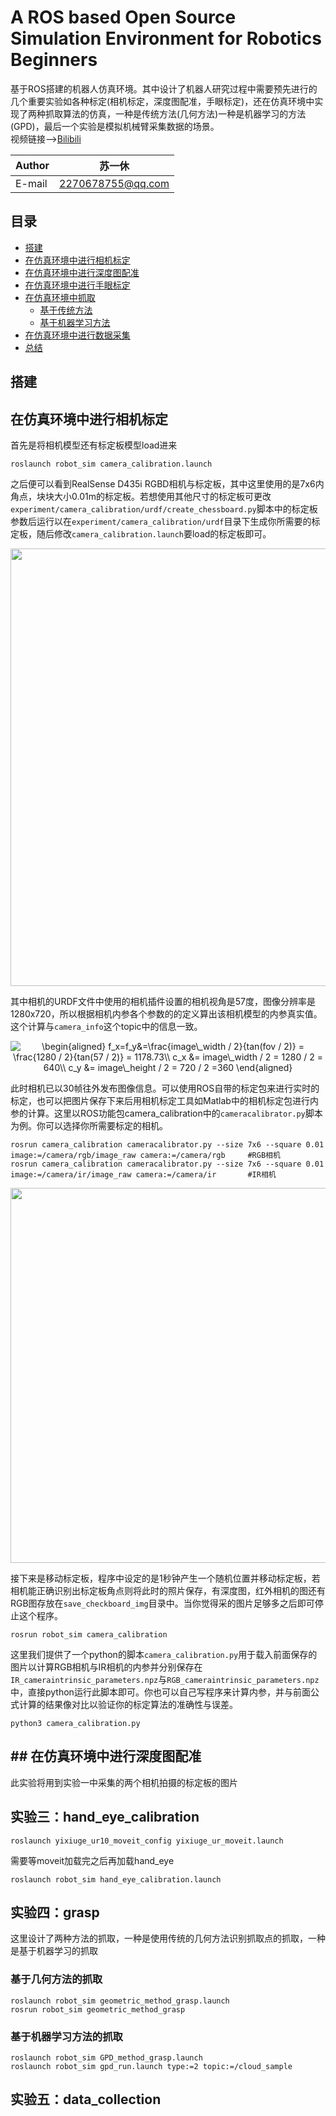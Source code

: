 # A ROS based Open Source Simulation Environment for Robotics Beginners
基于ROS搭建的机器人仿真环境。其中设计了机器人研究过程中需要预先进行的几个重要实验如各种标定(相机标定，深度图配准，手眼标定)，还在仿真环境中实现了两种抓取算法的仿真，一种是传统方法(几何方法)一种是机器学习的方法(GPD)，最后一个实验是模拟机械臂采集数据的场景。  
视频链接-->[Bilibili](https://www.bilibili.com/video/BV19f4y1h73E)  

| Author | 苏一休            |
| ------ | ----------------- |
| E-mail | 2270678755@qq.com |

## 目录
* [搭建](#搭建)
* [在仿真环境中进行相机标定](#在仿真环境中进行相机标定)
* [在仿真环境中进行深度图配准](#在仿真环境中进行深度图配准)
* [在仿真环境中进行手眼标定](#在仿真环境中进行手眼标定)  
* [在仿真环境中抓取](#在仿真环境中抓取)  
    * [基于传统方法](#基于传统方法)
    * [基于机器学习方法](#基于机器学习方法)
* [在仿真环境中进行数据采集](#在仿真环境中进行数据采集)  
* [总结](#总结)

## 搭建

## 在仿真环境中进行相机标定
首先是将相机模型还有标定板模型load进来
```
roslaunch robot_sim camera_calibration.launch
```
之后便可以看到RealSense D435i RGBD相机与标定板，其中这里使用的是7x6内角点，块块大小0.01m的标定板。若想使用其他尺寸的标定板可更改`experiment/camera_calibration/urdf/create_chessboard.py`脚本中的标定板参数后运行以在`experiment/camera_calibration/urdf`目录下生成你所需要的标定板，随后修改`camera_calibration.launch`要load的标定板即可。
<!-- <img src="https://z3.ax1x.com/2021/06/01/2uCb9A.jpg" width = "600" />   -->
<center><img src="https://z3.ax1x.com/2021/06/01/2uCb9A.jpg" width = "700" /></center>  

其中相机的URDF文件中使用的相机插件设置的相机视角是57度，图像分辨率是1280x720，所以根据相机内参各个参数的的定义算出该相机模型的内参真实值。这个计算与`camera_info`这个topic中的信息一致。  
<p align="center">
<img src="https://latex.codecogs.com/gif.latex?\dpi{120}&space;\begin{aligned}&space;f_x=f_y&=\frac{image\_width&space;/&space;2}{tan(fov&space;/&space;2)}&space;=&space;\frac{1280&space;/&space;2}{tan(57&space;/&space;2)}&space;=&space;1178.73\\&space;c_x&space;&=&space;image\_width&space;/&space;2&space;=&space;1280&space;/&space;2&space;=&space;640\\&space;c_y&space;&=&space;image\_height&space;/&space;2&space;=&space;720&space;/&space;2&space;=360&space;\end{aligned}" title="\begin{aligned} f_x=f_y&=\frac{image\_width / 2}{tan(fov / 2)} = \frac{1280 / 2}{tan(57 / 2)} = 1178.73\\ c_x &= image\_width / 2 = 1280 / 2 = 640\\ c_y &= image\_height / 2 = 720 / 2 =360 \end{aligned}" />
</p>  

此时相机已以30帧往外发布图像信息。可以使用ROS自带的标定包来进行实时的标定，也可以把图片保存下来后用相机标定工具如Matlab中的相机标定包进行内参的计算。这里以ROS功能包camera_calibration中的`cameracalibrator.py`脚本为例。你可以选择你所需要标定的相机。
```
rosrun camera_calibration cameracalibrator.py --size 7x6 --square 0.01 image:=/camera/rgb/image_raw camera:=/camera/rgb     #RGB相机
rosrun camera_calibration cameracalibrator.py --size 7x6 --square 0.01 image:=/camera/ir/image_raw camera:=/camera/ir       #IR相机
```
<img src="https://z3.ax1x.com/2021/06/01/2uAIW4.png" width = "600" />  

接下来是移动标定板，程序中设定的是1秒钟产生一个随机位置并移动标定板，若相机能正确识别出标定板角点则将此时的照片保存，有深度图，红外相机的图还有RGB图存放在`save_checkboard_img`目录中。当你觉得采的图片足够多之后即可停止这个程序。
```
rosrun robot_sim camera_calibration
```
这里我们提供了一个python的脚本`camera_calibration.py`用于载入前面保存的图片以计算RGB相机与IR相机的内参并分别保存在`IR_cameraintrinsic_parameters.npz`与`RGB_cameraintrinsic_parameters.npz`中，直接python运行此脚本即可。你也可以自己写程序来计算内参，并与前面公式计算的结果像对比以验证你的标定算法的准确性与误差。
```
python3 camera_calibration.py
```

## ## 在仿真环境中进行深度图配准
此实验将用到实验一中采集的两个相机拍摄的标定板的图片

## 实验三：hand_eye_calibration
```
roslaunch yixiuge_ur10_moveit_config yixiuge_ur_moveit.launch
```
需要等moveit加载完之后再加载hand_eye
```
roslaunch robot_sim hand_eye_calibration.launch
```

## 实验四：grasp
这里设计了两种方法的抓取，一种是使用传统的几何方法识别抓取点的抓取，一种是基于机器学习的抓取
### 基于几何方法的抓取
```
roslaunch robot_sim geometric_method_grasp.launch 
rosrun robot_sim geometric_method_grasp
```

### 基于机器学习方法的抓取
```
roslaunch robot_sim GPD_method_grasp.launch
roslaunch robot_sim gpd_run.launch type:=2 topic:=/cloud_sample
```

## 实验五：data_collection
```
```
